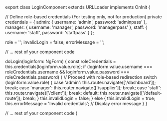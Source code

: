 export class LoginComponent extends URLLoader implements OnInit {

  // Define role-based credentials (For testing only, not for production)
  private credentials = {
    admin: { username: 'admin', password: 'adminpass' },
    manager: { username: 'manager', password: 'managerpass' },
    staff: { username: 'staff', password: 'staffpass' }
  };

  role = '';
  invalidLogin = false;
  errorMessage = '';

  // ... rest of your component code

  doLogin(loginform: NgForm) {
    const roleCredentials = this.credentials[loginform.value.role];
    if (loginform.value.username === roleCredentials.username && loginform.value.password === roleCredentials.password) {
      // Proceed with role-based redirection
      switch (loginform.value.role) {
        case 'admin':
          this.router.navigate(['/dashboard']);
          break;
        case 'manager':
          this.router.navigate(['/supplier']);
          break;
        case 'staff':
          this.router.navigate(['/client']);
          break;
        default:
          this.router.navigate(['/default-route']);
          break;
      }
      this.invalidLogin = false;
    } else {
      this.invalidLogin = true;
      this.errorMessage = 'Invalid credentials';
      // Display error message
    }
  }

  // ... rest of your component code
}